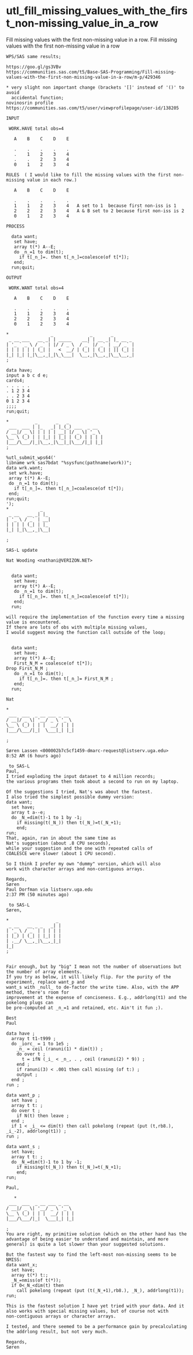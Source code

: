 # utl_fill_missing_values_with_the_first_non-missing_value_in_a_row
Fill missing values with the first non-missing value in a row. 
    Fill missing values with the first non-missing value in a row

    WPS/SAS same results;

    https://goo.gl/gs3VBv
    https://communities.sas.com/t5/Base-SAS-Programming/Fill-missing-values-with-the-first-non-missing-value-in-a-row/m-p/429346

    * very slight non important change (brackets '[]' instead of '()' to avoid
      accidental function;
    novinosrin profile
    https://communities.sas.com/t5/user/viewprofilepage/user-id/138205

    INPUT

     WORK.HAVE total obs=4

       A    B    C    D    E

       .    .    .    .    .
       .    1    2    3    4
       .    .    2    3    4
       0    1    2    3    4

    RULES  ( I would like to fill the missing values with the first non-missing value in each row.)

       A    B    C    D    E

       .    .    .    .    .
       1    1    2    3    4   A set to 1  because first non-iss is 1
       2    2    2    3    4   A & B set to 2 because first non-iss is 2
       0    1    2    3    4

    PROCESS

      data want;
       set have;
       array t(*) A--E;
       do _n_=1 to dim(t);
         if t[_n_]=. then t[_n_]=coalesce(of t[*]);
       end;
      run;quit;

    OUTPUT

     WORK.WANT total obs=4

       A    B    C    D    E

       .    .    .    .    .
       1    1    2    3    4
       2    2    2    3    4
       0    1    2    3    4

    *                _              _       _
     _ __ ___   __ _| | _____    __| | __ _| |_ __ _
    | '_ ` _ \ / _` | |/ / _ \  / _` |/ _` | __/ _` |
    | | | | | | (_| |   <  __/ | (_| | (_| | || (_| |
    |_| |_| |_|\__,_|_|\_\___|  \__,_|\__,_|\__\__,_|
    ;

    data have;
    input a b c d e;
    cards4;
    . . . . .
    . 1 2 3 4
    . . 2 3 4
    0 1 2 3 4
    ;;;;
    run;quit;

    *          _       _   _
     ___  ___ | |_   _| |_(_) ___  _ __
    / __|/ _ \| | | | | __| |/ _ \| '_ \
    \__ \ (_) | | |_| | |_| | (_) | | | |
    |___/\___/|_|\__,_|\__|_|\___/|_| |_|
    ;

    %utl_submit_wps64('
    libname wrk sas7bdat "%sysfunc(pathname(work))";
    data wrk.want;
     set wrk.have;
     array t(*) A--E;
     do _n_=1 to dim(t);
       if t[_n_]=. then t[_n_]=coalesce(of t[*]);
     end;
    run;quit;
    ');
    *            _
     _ __   __ _| |_
    | '_ \ / _` | __|
    | | | | (_| | |_
    |_| |_|\__,_|\__|

    ;

    SAS-L update

    Nat Wooding <nathani@VERIZON.NET>


      data want;
       set have;
       array t(*) A--E;
       do _n_=1 to dim(t);
         if t[_n_]=. then t[_n_]=coalesce(of t[*]);
       end;
      run;

    will require the implementation of the function every time a missing value is encountered.
    If there are lots of obs with multiple missing values,
    I would suggest moving the function call outside of the loop;


      data want;
       set have;
       array t(*) A--E;
       First_N_M = coalesce(of t[*]);
    Drop First_N_M ;
       do _n_=1 to dim(t);
         if t[_n_]=. then t[_n_]= First_N_M ;
       end;
      run;

    Nat

    *
     ___  ___  _ __ ___ _ __
    / __|/ _ \| '__/ _ \ '_ \
    \__ \ (_) | | |  __/ | | |
    |___/\___/|_|  \___|_| |_|

    ;

    Søren Lassen <000002b7c5cf1459-dmarc-request@listserv.uga.edu>
    8:52 AM (6 hours ago)

     to SAS-L
    Paul,
    I tried exploding the input dataset to 4 million records;
    the various programs then took about a second to run on my laptop.

    Of the suggestions I tried, Nat's was about the fastest.
    I also tried the simplest possible dummy version:
    data want;
      set have;
      array t a--e;
      do _N_=dim(t)-1 to 1 by -1;
        if missing(t(_N_)) then t(_N_)=t(_N_+1);
        end;
    run;
    That, again, ran in about the same time as
    Nat's suggestion (about .8 CPU seconds),
    while your suggestion and the one with repeated calls of
    COALESCE were slower (about 1 CPU second).

    So I think I prefer my own "dummy" version, which will also
    work with character arrays and non-contiguous arrays.

    Regards,
    Søren
    Paul Dorfman via listserv.uga.edu
    2:37 PM (50 minutes ago)

     to SAS-L
    Søren,

    *                  _
     _ __   __ _ _   _| |
    | '_ \ / _` | | | | |
    | |_) | (_| | |_| | |
    | .__/ \__,_|\__,_|_|
    |_|
    ;


    Fair enough, but by "big" I mean not the number of observations but the number of array elements.
    If you try as below, it will likely flip. For the purity of the experiment, replace want_p and
    want_s with _null_ to de-factor the write time. Also, with the APP method, there's room for
    improvement at the expense of conciseness. E.g., addrlong(t1) and the pokelong plugs can
    be pre-computed at _n_=1 and retained, etc. Ain't it fun ;).

    Best
    Paul

    data have ;
      array t t1-t999 ;
      do _iorc_ = 1 to 1e5 ;
        _n_ = ceil (ranuni(1) * dim(t)) ;
        do over t ;
          t = ifN (_i_ < _n_, . , ceil (ranuni(2) * 9)) ;
        end ;
        if ranuni(3) < .001 then call missing (of t:) ;
        output ;
      end ;
    run ;

    data want_p ;
      set have ;
      array t t: ;
      do over t ;
        if N(t) then leave ;
      end ;
      if 1 < _i_ <= dim(t) then call pokelong (repeat (put (t,rb8.), _i_-2), addrlong(t1)) ;
    run ;

    data want_s ;
      set have;
      array t t: ;
      do _N_=dim(t)-1 to 1 by -1;
        if missing(t(_N_)) then t(_N_)=t(_N_+1);
        end;
    run;
    
    Paul,
    
       *
     ___  ___  _ __ ___ _ __
    / __|/ _ \| '__/ _ \ '_ \
    \__ \ (_) | | |  __/ | | |
    |___/\___/|_|  \___|_| |_|

    ;
    You are right, my primitive solution (which on the other hand has the advantage of being easier to understand and maintain, and more     general) is quite a lot slower than your suggested solutions.
    
    But the fastest way to find the left-most non-missing seems to be NMISS:
    data want_x;
      set have;
      array t(*) t:;
      _N_=nmiss(of t(*));
      if 0<_N_<dim(t) then
        call pokelong (repeat (put (t(_N_+1),rb8.), _N_), addrlong(t1));
    run;

    This is the fastest solution I have yet tried with your data. And it also works with special missing values, but of course not with     non-contiguous arrays or character arrays.

    I tested, and there seemed to be a performance gain by precalculating the addrlong result, but not very much.

    Regards,
    Søren

